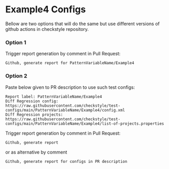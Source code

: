 # Example4 Configs

Bellow are two options that will do the same but use different versions
of github actions in checkstyle repository.


### Option 1
Trigger report generation by comment in Pull Request:
```
Github, generate report for PatternVariableName/Example4
```

### Option 2

Paste below given to PR description to use such test configs:
```
Report label: PatternVariableName/Example4
Diff Regression config: https://raw.githubusercontent.com/checkstyle/test-configs/main/PatternVariableName/Example4/config.xml
Diff Regression projects: https://raw.githubusercontent.com/checkstyle/test-configs/main/PatternVariableName/Example4/list-of-projects.properties
```

Trigger report generation by comment in Pull Request:
```
Github, generate report
```
or as alternative by comment
```
Github, generate report for configs in PR description
```
